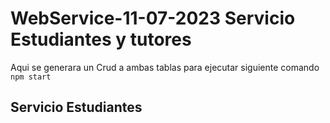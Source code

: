 # WebService-11-07-2023 Servicio Estudiantes y tutores

Aqui se generara un Crud a ambas tablas
para ejecutar siguiente comando
`npm start`

## Servicio Estudiantes
